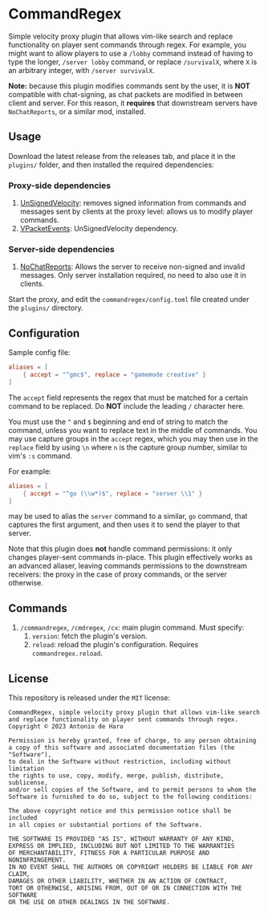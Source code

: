 # CommandRegex

Simple velocity proxy plugin that allows vim-like search and replace functionality on player sent commands through regex.
For example, you might want to allow players to use a `/lobby` command instead of having to type the longer, `/server lobby` command, or replace `/survivalX`, where `X` is an arbitrary integer, with `/server survivalX`.

**Note:** because this plugin modifies commands sent by the user, it is **NOT** compatible with chat-signing, as chat packets are modified in between client and server.
For this reason, it **requires** that downstream servers have `NoChatReports`, or a similar mod, installed.

## Usage

Download the latest release from the releases tab, and place it in the `plugins/` folder, and then installed the required dependencies:

### Proxy-side dependencies

1. [UnSignedVelocity](https://modrinth.com/plugin/unsignedvelocity): removes signed information from commands and messages sent by clients at the proxy level: allows us to modify player commands.
2. [VPacketEvents](https://modrinth.com/plugin/vpacketevents): UnSignedVelocity dependency.

### Server-side dependencies

1. [NoChatReports](https://modrinth.com/mod/no-chat-reports/): Allows the server to receive non-signed and invalid messages. Only server installation required, no need to also use it in clients.

Start the proxy, and edit the `commandregex/config.toml` file created under the `plugins/` directory.

## Configuration

Sample config file:

```toml
aliases = [
    { accept = "^gmc$", replace = "gamemode creative" }
]
```

The `accept` field represents the regex that must be matched for a certain command to be replaced.
Do **NOT** include the leading `/` character here.

You must use the `^` and `$` beginning and end of string to match the command, unless you want to replace text in the middle of commands.
You may use capture groups in the `accept` regex, which you may then use in the `replace` field by using `\n` where `n` is the capture group number, similar to vim's `:s` command.

For example:

```toml
aliases = [
    { accept = "^go (\\w*)$", replace = "server \\1" }
]
```

may be used to alias the `server` command to a similar, `go` command, that captures the first argument, and then uses it to send the player to that server.

Note that this plugin does **not** handle command permissions: it only changes player-sent commands in-place.
This plugin effectively works as an advanced aliaser, leaving commands permissions to the downstream receivers: the proxy in the case of proxy commands, or the server otherwise.

## Commands

1. `/commandregex`, `/cmdregex`, `/cx`: main plugin command. Must specify:
    1. `version`: fetch the plugin's version.
    2. `reload`: reload the plugin's configuration. Requires `commandregex.reload`.

## License

This repository is released under the `MIT` license:

```
CommandRegex, simple velocity proxy plugin that allows vim-like search and replace functionality on player sent commands through regex.
Copyright © 2023 Antonio de Haro

Permission is hereby granted, free of charge, to any person obtaining
a copy of this software and associated documentation files (the "Software"),
to deal in the Software without restriction, including without limitation
the rights to use, copy, modify, merge, publish, distribute, sublicense,
and/or sell copies of the Software, and to permit persons to whom the
Software is furnished to do so, subject to the following conditions:

The above copyright notice and this permission notice shall be included
in all copies or substantial portions of the Software.

THE SOFTWARE IS PROVIDED "AS IS", WITHOUT WARRANTY OF ANY KIND,
EXPRESS OR IMPLIED, INCLUDING BUT NOT LIMITED TO THE WARRANTIES
OF MERCHANTABILITY, FITNESS FOR A PARTICULAR PURPOSE AND NONINFRINGEMENT.
IN NO EVENT SHALL THE AUTHORS OR COPYRIGHT HOLDERS BE LIABLE FOR ANY CLAIM,
DAMAGES OR OTHER LIABILITY, WHETHER IN AN ACTION OF CONTRACT,
TORT OR OTHERWISE, ARISING FROM, OUT OF OR IN CONNECTION WITH THE SOFTWARE
OR THE USE OR OTHER DEALINGS IN THE SOFTWARE.
```

